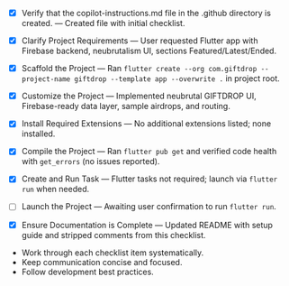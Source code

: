 - [x] Verify that the copilot-instructions.md file in the .github directory is created. — Created file with initial checklist.

- [x] Clarify Project Requirements — User requested Flutter app with Firebase backend, neubrutalism UI, sections Featured/Latest/Ended.

- [x] Scaffold the Project — Ran `flutter create --org com.giftdrop --project-name giftdrop --template app --overwrite .` in project root.

- [x] Customize the Project — Implemented neubrutal GIFTDROP UI, Firebase-ready data layer, sample airdrops, and routing.

- [x] Install Required Extensions — No additional extensions listed; none installed.

- [x] Compile the Project — Ran `flutter pub get` and verified code health with `get_errors` (no issues reported).

- [x] Create and Run Task — Flutter tasks not required; launch via `flutter run` when needed.

- [ ] Launch the Project — Awaiting user confirmation to run `flutter run`.

- [x] Ensure Documentation is Complete — Updated README with setup guide and stripped comments from this checklist.

- Work through each checklist item systematically.
- Keep communication concise and focused.
- Follow development best practices.
